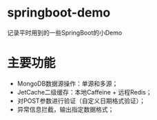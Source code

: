 # springboot-demo
记录平时用到的一些SpringBoot的小Demo
# 主要功能
- MongoDB数据源操作：单源和多源；
- JetCache二级缓存：本地Caffeine + 远程Redis；
- 对POST参数进行验证（自定义日期格式验证）；
- 异常信息拦截，输出指定数据格式；
